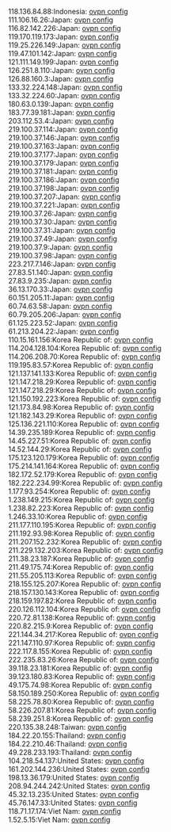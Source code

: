 118.136.84.88:Indonesia: [ovpn config](vpn/118_136_84_88.ovpn)  
111.106.16.26:Japan: [ovpn config](vpn/111_106_16_26.ovpn)  
116.82.142.226:Japan: [ovpn config](vpn/116_82_142_226.ovpn)  
119.170.119.173:Japan: [ovpn config](vpn/119_170_119_173.ovpn)  
119.25.226.149:Japan: [ovpn config](vpn/119_25_226_149.ovpn)  
119.47.101.142:Japan: [ovpn config](vpn/119_47_101_142.ovpn)  
121.111.149.199:Japan: [ovpn config](vpn/121_111_149_199.ovpn)  
126.251.8.110:Japan: [ovpn config](vpn/126_251_8_110.ovpn)  
126.88.160.3:Japan: [ovpn config](vpn/126_88_160_3.ovpn)  
133.32.224.148:Japan: [ovpn config](vpn/133_32_224_148.ovpn)  
133.32.224.60:Japan: [ovpn config](vpn/133_32_224_60.ovpn)  
180.63.0.139:Japan: [ovpn config](vpn/180_63_0_139.ovpn)  
183.77.39.181:Japan: [ovpn config](vpn/183_77_39_181.ovpn)  
203.112.53.4:Japan: [ovpn config](vpn/203_112_53_4.ovpn)  
219.100.37.114:Japan: [ovpn config](vpn/219_100_37_114.ovpn)  
219.100.37.146:Japan: [ovpn config](vpn/219_100_37_146.ovpn)  
219.100.37.163:Japan: [ovpn config](vpn/219_100_37_163.ovpn)  
219.100.37.177:Japan: [ovpn config](vpn/219_100_37_177.ovpn)  
219.100.37.179:Japan: [ovpn config](vpn/219_100_37_179.ovpn)  
219.100.37.181:Japan: [ovpn config](vpn/219_100_37_181.ovpn)  
219.100.37.186:Japan: [ovpn config](vpn/219_100_37_186.ovpn)  
219.100.37.198:Japan: [ovpn config](vpn/219_100_37_198.ovpn)  
219.100.37.207:Japan: [ovpn config](vpn/219_100_37_207.ovpn)  
219.100.37.221:Japan: [ovpn config](vpn/219_100_37_221.ovpn)  
219.100.37.26:Japan: [ovpn config](vpn/219_100_37_26.ovpn)  
219.100.37.30:Japan: [ovpn config](vpn/219_100_37_30.ovpn)  
219.100.37.31:Japan: [ovpn config](vpn/219_100_37_31.ovpn)  
219.100.37.49:Japan: [ovpn config](vpn/219_100_37_49.ovpn)  
219.100.37.9:Japan: [ovpn config](vpn/219_100_37_9.ovpn)  
219.100.37.98:Japan: [ovpn config](vpn/219_100_37_98.ovpn)  
223.217.7.146:Japan: [ovpn config](vpn/223_217_7_146.ovpn)  
27.83.51.140:Japan: [ovpn config](vpn/27_83_51_140.ovpn)  
27.83.9.235:Japan: [ovpn config](vpn/27_83_9_235.ovpn)  
36.13.170.33:Japan: [ovpn config](vpn/36_13_170_33.ovpn)  
60.151.205.11:Japan: [ovpn config](vpn/60_151_205_11.ovpn)  
60.74.63.58:Japan: [ovpn config](vpn/60_74_63_58.ovpn)  
60.79.205.206:Japan: [ovpn config](vpn/60_79_205_206.ovpn)  
61.125.223.52:Japan: [ovpn config](vpn/61_125_223_52.ovpn)  
61.213.204.22:Japan: [ovpn config](vpn/61_213_204_22.ovpn)  
110.15.161.156:Korea Republic of: [ovpn config](vpn/110_15_161_156.ovpn)  
114.204.128.104:Korea Republic of: [ovpn config](vpn/114_204_128_104.ovpn)  
114.206.208.70:Korea Republic of: [ovpn config](vpn/114_206_208_70.ovpn)  
119.195.83.57:Korea Republic of: [ovpn config](vpn/119_195_83_57.ovpn)  
121.137.141.133:Korea Republic of: [ovpn config](vpn/121_137_141_133.ovpn)  
121.147.218.29:Korea Republic of: [ovpn config](vpn/121_147_218_29.ovpn)  
121.147.218.29:Korea Republic of: [ovpn config](vpn/121_147_218_29.ovpn)  
121.150.192.223:Korea Republic of: [ovpn config](vpn/121_150_192_223.ovpn)  
121.173.84.98:Korea Republic of: [ovpn config](vpn/121_173_84_98.ovpn)  
121.182.143.29:Korea Republic of: [ovpn config](vpn/121_182_143_29.ovpn)  
125.136.221.110:Korea Republic of: [ovpn config](vpn/125_136_221_110.ovpn)  
14.39.235.189:Korea Republic of: [ovpn config](vpn/14_39_235_189.ovpn)  
14.45.227.51:Korea Republic of: [ovpn config](vpn/14_45_227_51.ovpn)  
14.52.144.29:Korea Republic of: [ovpn config](vpn/14_52_144_29.ovpn)  
175.123.120.179:Korea Republic of: [ovpn config](vpn/175_123_120_179.ovpn)  
175.214.141.164:Korea Republic of: [ovpn config](vpn/175_214_141_164.ovpn)  
182.172.52.179:Korea Republic of: [ovpn config](vpn/182_172_52_179.ovpn)  
182.222.234.99:Korea Republic of: [ovpn config](vpn/182_222_234_99.ovpn)  
1.177.93.254:Korea Republic of: [ovpn config](vpn/1_177_93_254.ovpn)  
1.238.149.215:Korea Republic of: [ovpn config](vpn/1_238_149_215.ovpn)  
1.238.82.223:Korea Republic of: [ovpn config](vpn/1_238_82_223.ovpn)  
1.246.33.10:Korea Republic of: [ovpn config](vpn/1_246_33_10.ovpn)  
211.177.110.195:Korea Republic of: [ovpn config](vpn/211_177_110_195.ovpn)  
211.192.93.98:Korea Republic of: [ovpn config](vpn/211_192_93_98.ovpn)  
211.207.152.232:Korea Republic of: [ovpn config](vpn/211_207_152_232.ovpn)  
211.229.132.203:Korea Republic of: [ovpn config](vpn/211_229_132_203.ovpn)  
211.38.23.187:Korea Republic of: [ovpn config](vpn/211_38_23_187.ovpn)  
211.49.175.74:Korea Republic of: [ovpn config](vpn/211_49_175_74.ovpn)  
211.55.205.113:Korea Republic of: [ovpn config](vpn/211_55_205_113.ovpn)  
218.155.125.207:Korea Republic of: [ovpn config](vpn/218_155_125_207.ovpn)  
218.157.130.143:Korea Republic of: [ovpn config](vpn/218_157_130_143.ovpn)  
218.159.197.82:Korea Republic of: [ovpn config](vpn/218_159_197_82.ovpn)  
220.126.112.104:Korea Republic of: [ovpn config](vpn/220_126_112_104.ovpn)  
220.72.81.138:Korea Republic of: [ovpn config](vpn/220_72_81_138.ovpn)  
220.82.215.9:Korea Republic of: [ovpn config](vpn/220_82_215_9.ovpn)  
221.144.34.217:Korea Republic of: [ovpn config](vpn/221_144_34_217.ovpn)  
221.147.110.97:Korea Republic of: [ovpn config](vpn/221_147_110_97.ovpn)  
222.117.8.155:Korea Republic of: [ovpn config](vpn/222_117_8_155.ovpn)  
222.235.83.26:Korea Republic of: [ovpn config](vpn/222_235_83_26.ovpn)  
39.118.23.181:Korea Republic of: [ovpn config](vpn/39_118_23_181.ovpn)  
39.123.180.83:Korea Republic of: [ovpn config](vpn/39_123_180_83.ovpn)  
49.175.74.98:Korea Republic of: [ovpn config](vpn/49_175_74_98.ovpn)  
58.150.189.250:Korea Republic of: [ovpn config](vpn/58_150_189_250.ovpn)  
58.225.78.80:Korea Republic of: [ovpn config](vpn/58_225_78_80.ovpn)  
58.226.207.81:Korea Republic of: [ovpn config](vpn/58_226_207_81.ovpn)  
58.239.251.8:Korea Republic of: [ovpn config](vpn/58_239_251_8.ovpn)  
220.135.38.248:Taiwan: [ovpn config](vpn/220_135_38_248.ovpn)  
184.22.20.155:Thailand: [ovpn config](vpn/184_22_20_155.ovpn)  
184.22.210.46:Thailand: [ovpn config](vpn/184_22_210_46.ovpn)  
49.228.233.193:Thailand: [ovpn config](vpn/49_228_233_193.ovpn)  
104.218.54.137:United States: [ovpn config](vpn/104_218_54_137.ovpn)  
161.202.144.236:United States: [ovpn config](vpn/161_202_144_236.ovpn)  
198.13.36.179:United States: [ovpn config](vpn/198_13_36_179.ovpn)  
208.94.244.242:United States: [ovpn config](vpn/208_94_244_242.ovpn)  
45.32.13.235:United States: [ovpn config](vpn/45_32_13_235.ovpn)  
45.76.147.33:United States: [ovpn config](vpn/45_76_147_33.ovpn)  
118.71.17.174:Viet Nam: [ovpn config](vpn/118_71_17_174.ovpn)  
1.52.5.15:Viet Nam: [ovpn config](vpn/1_52_5_15.ovpn)  

